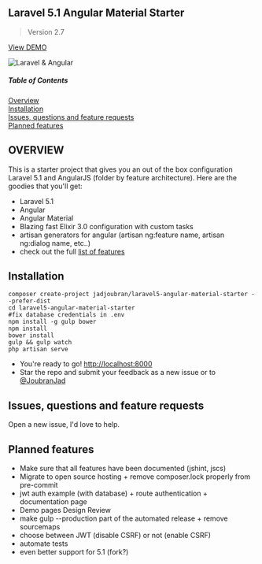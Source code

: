 ## Laravel 5.1 Angular Material Starter
> Version 2.7

<a href="https://infinite-dusk-3948.herokuapp.com/" target="_blank">View DEMO</a>

![Laravel & Angular](http://i.imgur.com/ZbLzOPP.jpg)


##### Table of Contents
[Overview](#overview)  
[Installation](#installation)  
[Issues, questions and feature requests](#issues)  
[Planned features](#planned_features)  

<a name="overview"></a>
## OVERVIEW
This is a starter project that gives you an out of the box configuration Laravel 5.1 and AngularJS (folder by feature architecture).
Here are the goodies that you'll get:

* Laravel 5.1
* Angular
* Angular Material
* Blazing fast Elixir 3.0 configuration with custom tasks
* artisan generators for angular (artisan ng:feature name, artisan ng:dialog name, etc..)
* check out the full <a href="https://infinite-dusk-3948.herokuapp.com/" target="_blank">list of features</a>


<a name="installation"></a>
## Installation

    composer create-project jadjoubran/laravel5-angular-material-starter --prefer-dist
    cd laravel5-angular-material-starter
    #fix database credentials in .env
    npm install -g gulp bower
    npm install
    bower install
    gulp && gulp watch
    php artisan serve
* You're ready to go! <a href="http://localhost:8000" target="_blank">http://localhost:8000</a>
* Star the repo and submit your feedback as a new issue or to <a href="https://twitter.com/joubranjad" target="_blank">@JoubranJad</a>

<a name="issues"></a>
## Issues, questions and feature requests
Open a new issue, I'd love to help.


<a name="planned_features"></a>
## Planned features

- Make sure that all features have been documented (jshint, jscs)
- Migrate to open source hosting + remove composer.lock properly from pre-commit
- jwt auth example (with database) + route authentication + documentation page
- Demo pages Design Review
- make gulp --production part of the automated release + remove sourcemaps
- choose between JWT (disable CSRF) or not (enable CSRF)
- automate tests
- even better support for 5.1 (fork?)
